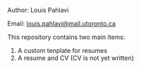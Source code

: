 Author: Louis Pahlavi

Email:  louis.pahlavi@mail.utoronto.ca

This repository contains two main items:
1. A custom tenplate for resumes
2. A resume and CV (CV is not yet written)
